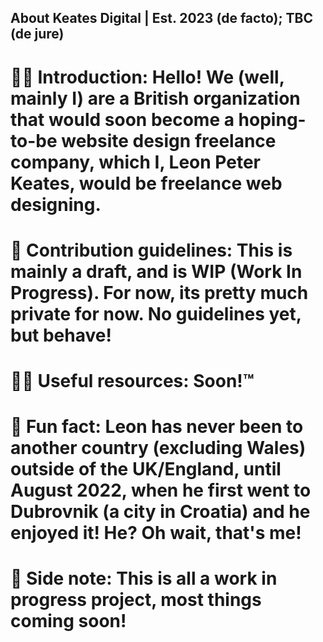 ## About Keates Digital | Est. 2023 (de facto); TBC (de jure)

# 🙋‍♀️ Introduction: Hello! We (well, mainly I) are a British organization that would soon become a hoping-to-be website design freelance company, which I, Leon Peter Keates, would be freelance web designing.
# 🌈 Contribution guidelines: This is mainly a draft, and is WIP (Work In Progress). For now, its pretty much private for now. No guidelines yet, but behave!
# 👩‍💻 Useful resources: Soon!™️
# 🍿 Fun fact: Leon has never been to another country (excluding Wales) outside of the UK/England, until August 2022, when he first went to Dubrovnik (a city in Croatia) and he enjoyed it! He? Oh wait, that's me!
# 🧙 Side note: This is all a work in progress project, most things coming soon!
